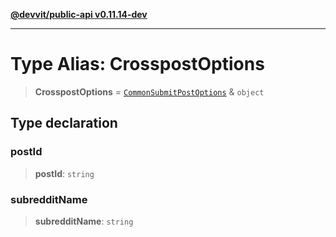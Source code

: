 [**@devvit/public-api v0.11.14-dev**](../../README.md)

---

# Type Alias: CrosspostOptions

> **CrosspostOptions** = [`CommonSubmitPostOptions`](CommonSubmitPostOptions.md) & `object`

## Type declaration

### postId

> **postId**: `string`

### subredditName

> **subredditName**: `string`
